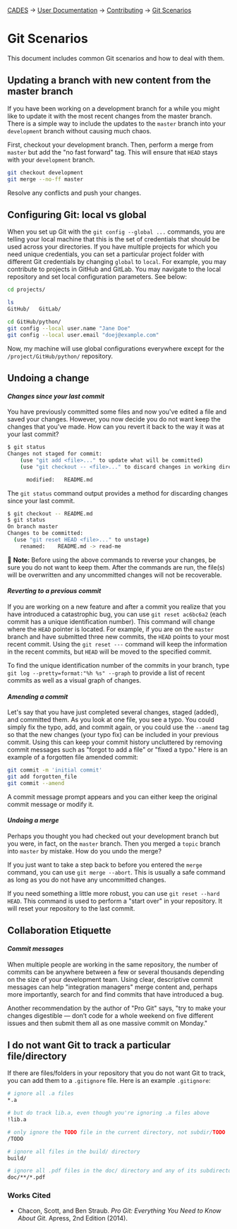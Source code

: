 [CADES](http://support.cades.ornl.gov/) → [User Documentation](../README.md) → [Contributing](../CONTRIBUTE.md) → [Git Scenarios](git-scenarios.md)

# Git Scenarios

This document includes common Git scenarios and how to deal with them.

## Updating a branch with new content from the master branch

If you have been working on a development branch for a while you might like to update it with the most recent changes from the master branch.
There is a simple way to include the updates to the `master` branch into your `development` branch without causing much chaos.

First, checkout your development branch. Then, perform a merge from `master` but add the "no fast forward" tag. This will ensure that `HEAD` stays with your `development` branch.

```bash
git checkout development
git merge --no-ff master
```

Resolve any conflicts and push your changes.

## Configuring Git: local vs global

When you set up Git with the `git config --global ...` commands, you are telling your local machine that this is the set of credentials that should be used across your directories. If you have multiple projects for which you need unique credentials, you can set a particular project folder with different Git credentials by changing `global` to `local`. For example, you may contribute to projects in GitHub and GitLab. You may navigate to the local repository and set local configuration parameters. See below:

```bash
cd projects/

ls
GitHub/   GitLab/

cd GitHub/python/
git config --local user.name "Jane Doe"
git config --local user.email "doej@example.com"
```

Now, my machine will use global configurations everywhere except for the `/project/GitHub/python/` repository.

## Undoing a change

#### _Changes since your last commit_

You have previously committed some files and now you've edited a file and saved your changes. However, you now decide you do not want keep the changes that you've made. How can you revert it back to the way it was at your last commit?

```bash
$ git status
Changes not staged for commit:
    (use "git add <file>..." to update what will be committed)
    (use "git checkout -- <file>..." to discard changes in working directory)

      modified:   README.md
```

The `git status` command output provides a method for discarding changes since your last commit.

```bash
$ git checkout -- README.md
$ git status
On branch master
Changes to be committed:
  (use "git reset HEAD <file>..." to unstage)
    renamed:    README.md -> read-me
```

&#128221; **Note:**  Before using the above commands to reverse your changes, be sure you do not want to keep them. After the commands are run, the file(s) will be overwritten and any uncommitted changes will not be recoverable.

#### _Reverting to a previous commit_

If you are working on a new feature and after a commit you realize that you have introduced a catastrophic bug, you can use `git reset ac6bc6a2` (each commit has a unique identification number). This command will change where the `HEAD` pointer is located. For example, if you are on the `master` branch and have submitted three new commits, the `HEAD` points to your most recent commit. Using the `git reset ---` command will keep the information in the recent commits, but `HEAD` will be moved to the specified commit.

To find the unique identification number of the commits in your branch, type `git log --pretty=format:"%h %s" --graph` to provide a list of recent commits as well as a visual graph of changes.

#### _Amending a commit_

Let's say that you have just completed several changes, staged (added), and committed them. As you look at one file, you see a typo. You could simply fix the typo, add, and commit again, or you could use the `--amend` tag so that the new changes (your typo fix) can be included in your previous commit. Using this can keep your commit history uncluttered by removing commit messages such as "forgot to add a file" or "fixed a typo." Here is an example of a forgotten file amended commit:

```bash
git commit -m 'initial commit'
git add forgotten_file
git commit --amend
```

A commit message prompt appears and you can either keep the original commit message or modify it.

#### _Undoing a merge_

Perhaps you thought you had checked out your development branch but you were, in fact, on the `master` branch. Then you merged a `topic` branch into `master` by mistake. How do you undo the merge?

If you just want to take a step back to before you entered the `merge` command, you can use `git merge --abort`. This is usually a safe command as long as you do not have any uncommitted changes.

If you need something a little more robust, you can use `git reset --hard HEAD`. This command is used to perform a "start over" in your repository. It will reset your repository to the last commit.

## Collaboration Etiquette

#### _Commit messages_

When multiple people are working in the same repository, the number of commits can be anywhere between a few or several thousands depending on the size of your development team. Using clear, descriptive commit messages can help "integration managers" merge content and, perhaps more importantly, search for and find commits that have introduced a bug.

Another recommendation by the author of "Pro Git" says, "try to make your changes digestible — don’t code for a whole weekend on five different issues and then submit them all as one massive commit on Monday."



## I do not want Git to track a particular file/directory

If there are files/folders in your repository that you do not want Git to track, you can add them to a `.gitignore` file. Here is an example `.gitignore`:

```bash
# ignore all .a files
*.a

# but do track lib.a, even though you're ignoring .a files above
!lib.a

# only ignore the TODO file in the current directory, not subdir/TODO
/TODO

# ignore all files in the build/ directory
build/

# ignore all .pdf files in the doc/ directory and any of its subdirectories
doc/**/*.pdf
```


### Works Cited
- Chacon, Scott, and Ben Straub. _Pro Git: Everything You Need to Know About Git._ Apress, 2nd Edition (2014).
